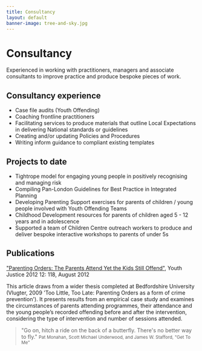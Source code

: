 ```yaml
---
title: Consultancy
layout: default
banner-image: tree-and-sky.jpg
---
```


# Consultancy

Experienced in working with practitioners, managers and associate consultants to improve practice and produce bespoke pieces of work.


## Consultancy experience

  - Case file audits (Youth Offending)
  - Coaching frontline practitioners
  - Facilitating services to produce materials that outline Local Expectations in delivering National standards or guidelines
  - Creating and/or updating Policies and Procedures
  - Writing inform guidance to compliant existing templates


## Projects to date

  - Tightrope model for engaging young people in positively recognising and managing risk 
  - Compiling Pan-London Guidelines for Best Practice in Integrated Planning
  - Developing Parenting Support exercises for parents of children / young people involved with Youth Offending Teams
  - Childhood Development resources for parents of children aged 5 - 12 years and in adolescence
  - Supported a team of Children Centre outreach workers to produce and deliver bespoke interactive workshops to parents of under 5s


## Publications

["Parenting Orders: The Parents Attend Yet the Kids Still Offend"][parenting-orders], Youth Justice 2012 12: 118, August 2012

This article draws from a wider thesis completed at Bedfordshire University (Vlugter, 2009 'Too Little, Too Late: Parenting Orders as a form of crime prevention'). It presents results from an empirical case study and examines the circumstances of parents attending programmes, their attendance and the young people’s recorded offending before and after the intervention, considering the type of intervention and number of sessions attended. 

[parenting-orders]: http://yjj.sagepub.com/content/12/2/118.abstract


> "Go on, hitch a ride on the back of a butterfly. There's no better way to fly."
> <small>Pat Monahan, Scott Michael Underwood, and James W. Stafford, "Get To Me"</small>

